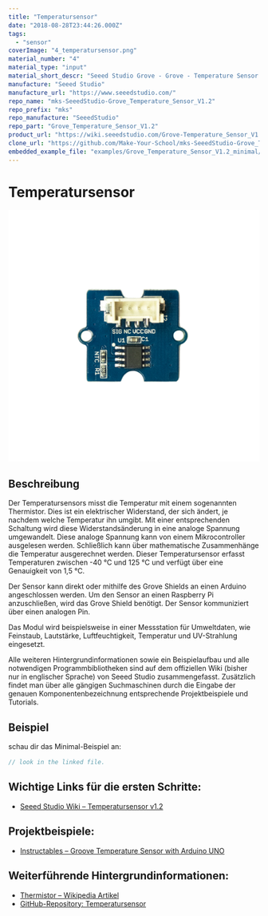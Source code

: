 ```yaml
---
title: "Temperatursensor"
date: "2018-08-28T23:44:26.000Z"
tags: 
  - "sensor"
coverImage: "4_temperatursensor.png"
material_number: "4"
material_type: "input"
material_short_descr: "Seeed Studio Grove - Grove - Temperature Sensor V1.2"
manufacture: "Seeed Studio"
manufacture_url: "https://www.seeedstudio.com/"
repo_name: "mks-SeeedStudio-Grove_Temperature_Sensor_V1.2"
repo_prefix: "mks"
repo_manufacture: "SeeedStudio"
repo_part: "Grove_Temperature_Sensor_V1.2"
product_url: "https://wiki.seeedstudio.com/Grove-Temperature_Sensor_V1.2/"
clone_url: "https://github.com/Make-Your-School/mks-SeeedStudio-Grove_Temperature_Sensor_V1.2.git"
embedded_example_file: "examples/Grove_Temperature_Sensor_V1.2_minimal/Grove_Temperature_Sensor_V1.2_minimal.ino"
---
```



# Temperatursensor

![Temperatursensor](./4_temperatursensor.png)

## Beschreibung
Der Temperatursensors misst die Temperatur mit einem sogenannten Thermistor. Dies ist ein elektrischer Widerstand, der sich ändert, je nachdem welche Temperatur ihn umgibt.  Mit einer entsprechenden Schaltung wird diese Widerstandsänderung in eine analoge Spannung umgewandelt. Diese analoge Spannung kann von einem Mikrocontroller ausgelesen werden. Schließlich kann über mathematische Zusammenhänge die Temperatur ausgerechnet werden. Dieser Temperatursensor erfasst Temperaturen zwischen -40 °C und 125 °C und verfügt über eine Genauigkeit von  1,5 °C.

Der Sensor kann direkt oder mithilfe des Grove Shields an einen Arduino angeschlossen werden. Um den Sensor an einen Raspberry Pi anzuschließen, wird das Grove Shield benötigt. Der Sensor kommuniziert über einen analogen Pin.

Das Modul wird beispielsweise in einer Messstation für Umweltdaten, wie Feinstaub, Lautstärke, Luftfeuchtigkeit, Temperatur und UV-Strahlung eingesetzt.

Alle weiteren Hintergrundinformationen sowie ein Beispielaufbau und alle notwendigen Programmbibliotheken sind auf dem offiziellen Wiki (bisher nur in englischer Sprache) von Seeed Studio zusammengefasst. Zusätzlich findet man über alle gängigen Suchmaschinen durch die Eingabe der genauen Komponentenbezeichnung entsprechende Projektbeispiele und Tutorials.


## Beispiel

schau dir das Minimal-Beispiel an:

```c++:public/mks/parts/mks-SeeedStudio-Grove_Temperature_Sensor_V1.2/examples/Grove_Temperature_Sensor_V1.2_minimal/Grove_Temperature_Sensor_V1.2_minimal.ino
// look in the linked file.
```

<!-- infolist -->

## Wichtige Links für die ersten Schritte:

- [Seeed Studio Wiki – Temperatursensor v1.2](http://wiki.seeedstudio.com/Grove-Temperature_Sensor_V1.2/)

## Projektbeispiele:

- [Instructables – Groove Temperature Sensor with Arduino UNO](https://www.instructables.com/id/Interface-Groove-Temperature-Sensor-With-Arduino-U/)

## Weiterführende Hintergrundinformationen:

- [Thermistor – Wikipedia Artikel](https://de.wikipedia.org/wiki/Thermistor)
- [GitHub-Repository: Temperatursensor](https://github.com/MakeYourSchool/4-Temperatursensor)



